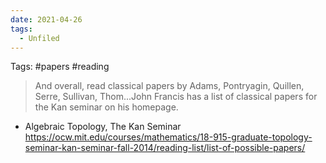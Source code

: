 ```yaml
---
date: 2021-04-26
tags: 
  - Unfiled
---
```


Tags: #papers #reading

> And overall, read classical papers by Adams, Pontryagin, Quillen, Serre, Sullivan, Thom...John Francis has a list of classical papers for the Kan seminar on his homepage.

- Algebraic Topology, The Kan Seminar
  <https://ocw.mit.edu/courses/mathematics/18-915-graduate-topology-seminar-kan-seminar-fall-2014/reading-list/list-of-possible-papers/>
